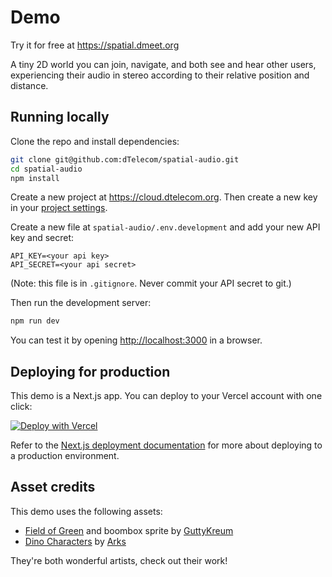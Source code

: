 # Demo

Try it for free at https://spatial.dmeet.org

A tiny 2D world you can join, navigate, and both see and hear other users, experiencing their audio in stereo according to their relative position and distance.

## Running locally

Clone the repo and install dependencies:

```bash
git clone git@github.com:dTelecom/spatial-audio.git
cd spatial-audio
npm install
```

Create a new project at <https://cloud.dtelecom.org>. Then create a new key in your [project settings](https://cloud.dtelecom.org/settings).

Create a new file at `spatial-audio/.env.development` and add your new API key and secret:

```
API_KEY=<your api key>
API_SECRET=<your api secret>
```

(Note: this file is in `.gitignore`. Never commit your API secret to git.)

Then run the development server:

```bash
npm run dev
```

You can test it by opening <http://localhost:3000> in a browser.

## Deploying for production

This demo is a Next.js app. You can deploy to your Vercel account with one click:

[![Deploy with Vercel](https://vercel.com/button)](https://vercel.com/new/clone?repository-url=https://github.com/dTelecom/spatial-audio&env=API_KEY,API_SECRET&envDescription=Sign%20up%20for%20an%20account%20at%20https://cloud.dtelecom.org%20and%20create%20an%20API%20key%20in%20the%20Project%20Settings%20UI)

Refer to the [Next.js deployment documentation](https://nextjs.org/docs/deployment) for more about deploying to a production environment.

## Asset credits

This demo uses the following assets:

- [Field of Green](https://guttykreum.itch.io/field-of-green) and boombox sprite by [GuttyKreum](https://twitter.com/GuttyKreum)
- [Dino Characters](https://arks.itch.io/dino-characters) by [Arks](https://arks.digital/)

They're both wonderful artists, check out their work!
